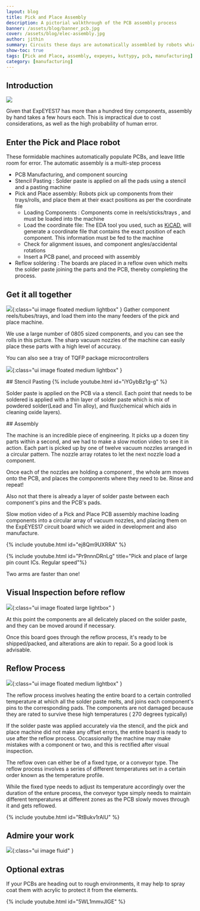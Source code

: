```yaml
---
layout: blog
title: Pick and Place Assembly
description: A pictorial walkthrough of the PCB assembly process 
banner: /assets/blog/banner_pcb.jpg
cover: /assets/blog/elec-assembly.jpg
author: jithin
summary: Circuits these days are automatically assembled by robots which can lift components from their rolls/tubes/trays, and place them with micron level precision on circuit boards at an incredible pace.
show-toc: true
tags: [Pick and Place, assembly, expeyes, kuttypy, pcb, manufacturing]
category: [manufacturing]
---
```



## Introduction

<img class="ui image fluid" src="/assets/blog/banner_pcb.jpg"/>

Given that ExpEYES17 has more than a hundred tiny components, assembly by hand takes a few hours each. This is impractical due to cost considerations, as
well as the high probability of human error.

## Enter the Pick and Place robot

These formidable machines automatically populate PCBs, and leave little room for error. The automatic assembly is a multi-step process

+ PCB Manufacturing, and component sourcing
+ Stencil Pasting : Solder paste is applied on all the pads using a stencil and a pasting machine
+ Pick and Place assembly: Robots pick up components from their trays/rolls, and place them at their exact positions as per the coordinate file
  + Loading Components : Components come in reels/sticks/trays , and must be loaded into the machine
  + Load the coordinate file: The EDA tool you used, such as <a href="http://kicad-pcb.org/" target="_blank">KiCAD</a>, will generate a coordinate file that contains the exact position of each component. This information must be fed to the machine
  + Check for alignment issues, and component angles/accidental rotations
  + Insert a PCB panel, and proceed with assembly
+ Reflow soldering : The boards are placed in a reflow oven which melts the solder paste joining the parts and the PCB, thereby completing the process.


## Get it all together

![](/assets/blog/pnp/components.jpg){:class="ui image floated medium lightbox" }
Gather component reels/tubes/trays, and load them into the many feeders of the pick and place machine.

We use a large number of 0805 sized components, and you can see the rolls in this picture. The sharp vacuum nozzles of the machine can easily place
these parts with a high level of accuracy.

You can also see a tray of TQFP package microcontrollers

![](/assets/blog/pnp/tray.jpg){:class="ui image floated medium lightbox" }

<div class="ui clearing divider"></div>
## Stencil Pasting
{% include youtube.html id="iYGybBz1g-g" %}

Solder paste is applied on the PCB via a stencil. Each point that needs to be soldered is applied with a thin layer of solder
paste which is mix of powdered solder(Lead and Tin alloy), and flux(chemical which aids in cleaning oxide layers).

<div class="ui clearing divider"></div>
## Assembly

The machine is an incredible piece of engineering. It picks up a dozen tiny parts within a second, and we had to make a slow motion video to
see it in action. Each part is picked up by one of twelve vacuum nozzles arranged in a circular pattern. The nozzle array rotates to let the next nozzle load a component.

Once each of the nozzles are holding a component , the whole arm moves onto the PCB, and places the components where they need to be. Rinse and repeat!

Also not that there is already a layer of solder paste between each component's pins and the PCB's pads.

Slow motion video of a Pick and Place PCB assembly machine loading components into a circular array of vacuum nozzles, and placing them on the ExpEYES17 circuit board which we aided in development and also manufacture.

{% include youtube.html id="ej8Qm9UXRRA" %}

{% include youtube.html id="Pr9nnnDRnLg" title="Pick and place of large pin count ICs. Regular speed"%}

Two arms are faster than one!

## Visual Inspection before reflow

![](/assets/blog/pnp/tosolder.jpg){:class="ui image floated large lightbox" }

At this point the components are all delicately placed on the solder paste, and they can be moved around if necessary. 

Once this board goes through
the reflow process, it's ready to be shipped/packed, and alterations are akin to repair. So a good look is advisable.


<div class="ui clearing divider"></div>

## Reflow Process

![](/assets/blog/pnp/oven.jpg){:class="ui image floated medium lightbox" }

The reflow process involves heating the entire board to a certain controlled temperature
at which all the solder paste melts, and joins each component's pins to the corresponding pads. The components
are not damaged because they are rated to survive these high temperatures ( 270 degrees typically)

If the solder paste was applied accurately via the stencil, and the pick and place machine did not make any offset
errors, the entire board is ready to use after the reflow process. Occassionally the machine may make mistakes with
a component or two, and this is rectified after visual inspection.

The reflow oven can either be of a fixed type, or a conveyor type. The reflow process involves a series of different temperatures
set in a certain order known as the temperature profile. 

While the fixed type needs to adjust its temperature accordingly over the
duration of the enture process, the conveyor type simply needs to maintain different temperatures at different zones as the PCB
slowly moves through it and gets reflowed.

{% include youtube.html id="RtBukv1rAlU" %}
<div class="ui clearing divider"></div>

## Admire your work

![](/assets/blog/pnp/final.jpg){:class="ui image fluid" }

## Optional extras

If your PCBs are heading out to rough environments, it may help to spray coat them with acrylic to protect it from the elements.

{% include youtube.html id="5WL1mmvJlGE" %}
